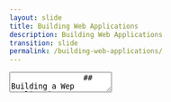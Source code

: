 ```yaml
---
layout: slide
title: Building Web Applications
description: Building Web Applications
transition: slide
permalink: /building-web-applications/
---
```

<section data-markdown>
    <textarea data-template>
                ## Building a Wep Application
        ##### Global Code | 2024
        
        ![Building a Web Application](../assets/img/flask-600.png)
        
        ---
        ## What's a Web Application
        * One where you use a Web Browser :)
        * Your code exists on a web server
        
        Note:
        At this point, it's a good idea to draw out the box diagrams:
          * One server, many clients making requests against it
          * Students should already know a little HTTP
          * Keep the diagram on a whiteboard & refer back to it through the session
        ---
        ## Let's build one!
        * Flask is a powerful and flexible micro web framework for Python, ideal for both small and large web projects.
          * there are others (e.g. Django)
        
        ```sh
        sudo pip3 install Flask
        ```
        
        Note:
        By now, students should be familiar with pip, but worth going over again
        
        +++
        ## Let's build one!
        ```python
        from flask import Flask
        
        app = Flask(__name__)
        
        @app.route('/')
        def index():
            return 'Hello world'
        
        if __name__ == '__main__':
            app.run(debug=True, host='0.0.0.0')
        ```
        > myapp.py
        
        `python3 myapp.py`:
        *  http://127.0.0.1:5000/
        
        Note:
        Open a Text Editor:
        On your Raspberry Pi, you can use a basic text editor like nano or a more advanced one like Thonny which comes pre-installed with Raspberry Pi OS.
        or
        Type nano myapp.py (you can replace myapp.py with any name you like, just ensure it ends with .py).
        Enter the Code:
        
        Copy the Flask code you have into the text editor.
        Save the File:
        If you are using nano, you can save the file by pressing Ctrl+O, then Enter, and exit using Ctrl+X.
        Type python3 myapp.py to start your Flask application. This
        Get the students to do this, right now. Then, when most are on their way,
        you can bring up the next slide, then the hack! slide.
        
        +++
        ## Let's build one!
        * Add another *route*
        
        ```python
        @app.route('/whereami')
        def whereami():
            return 'Ghana!'
        ```
        > myapp.py
        
        `python myapp.py`:
        * http://127.0.0.1:5000/whereami
        
        ---
        ## Go play!
        ![Hack](../assets/img/hack-600.png)
        
        Note:
        
        You can think of a couple of different routes. Get the students comfortable with writing this kind of code. Explain *how* the route function gets called via the annotation. Point out that it doesn't matter what the function is called - so why even give it a useful name?
        
        ---
        ## Build a homepage
        * Make it interactive
        * Make it look awesome!
        
        +++
        ## Build a homepage
        ```python
        from flask import Flask, render_template
        @app.route('/')
        def index():
            return render_template('index.html')
        ```
        > myapp.py
        
        ```html
        <html>
            <body>
                <h1>Hello from a template!</h1>
            </body>
        </html>
        ```
        > templates/index.html
        
        Note:
        * We've added a new import
        * the *templates* directory is convention
        * We could put the template string straight into the main file - we do it this way to manage complexity.
        
        +++
        ## Build a homepage
        * Add your own css!
          * create a css file in ```static```
          * add a ```link``` in your html
        
        ---
        ## Go play!
        ![Hack](../assets/img/hack-600.png)
        
        ---
        ## Make it *dynamic*
        ```python
        from flask import Flask, render_template
        @app.route('/foo/<name>')
        def foo(name):
            return render_template('index.html', to=name)
        ```
        > myapp.py
        
        ```html
        <html>
            <body>
                <h1>Hello, {{to}}!</h1>
            </body>
        </html>
        ```
        > templates/index.html
        
        Note:
        
        We start with returning simple text, then rendering a template, then adding styling, and then finally enriching the template with user-defined content. If you like you can talk more about jinja, the templating language: http://flask.pocoo.org/docs/0.12/templating/
        
        ---
        ## Go play!
        ![Hack](../assets/img/hack-600.png)
        
        ---
        ## Make it *look awesome*
        * Bootstrap!
        https://getbootstrap.com/getting-started/
        * google ```bootstrap themes``` && go!
        
        Note:
        * Building a REST API: http://swagger.io/ for documentation
    </textarea>
 </section>
